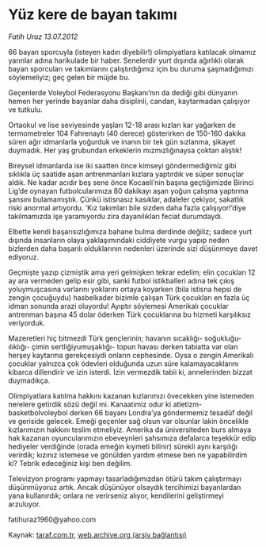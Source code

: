 # Yüz kere de bayan takımı

*Fatih Uraz 13.07.2012*

<div class="yazi"><p>66 bayan sporcuyla (isteyen kadın diyebilir!) olimpiyatlara katılacak olmamız yarınlar adına harikulade bir haber. Senelerdir yurt dışında ağırlıklı olarak bayan sporcuları ve takımlarını çalıştırdığımız için bu duruma şaşmadığımızı söylemeliyiz; geç gelen bir müjde bu.</p>
<p>Geçenlerde Voleybol Federasyonu Başkanı’nın da dediği gibi dünyanın hemen her yerinde bayanlar daha disiplinli, candan, kaytarmadan çalışıyor ve tutkulu.</p>
<p>Ortaokul ve lise seviyesinde yaşları 12-18 arası kızları kar yağarken de termometreler 104 Fahrenaytı (40 derece) gösterirken de 150-160 dakika süren ağır idmanlarla yoğurduk ve inanın bir tek gün sızlanma, şikayet duymadık. Her yaş grubundan erkeklerin mızmızlığınaysa çoktan alıştık!</p>
<p>Bireysel idmanlarda ise iki saatten önce kimseyi göndermediğimiz gibi sıklıkla üç saatide aşan antrenmanları kızlara yaptırdık ve süper sonuçlar aldık. Ne kadar acıdır beş sene önce Kocaeli’nin başına geçtiğimizde Birinci Lig’de oynayan futbolcularımıza 80 dakikayı aşan yoğun çalışma yaptırma şansını bulamamıştık. Çünkü istisnasız kasıklar, adaleler çekiyor, sakatlık riski anormal artıyordu. ‘Kız takımları bile sizden daha fazla çalışıyor!’diye takılmamızda işe yaramıyordu zira dayanılıkları feciat durumdaydı.</p>
<p>Elbette kendi başarısızlığımıza bahane bulma derdinde değiliz; sadece yurt dışında insanların olaya yaklaşımındaki ciddiyete vurgu yapıp neden bizlerden daha başarılı olduklarının nedenleri üzerinde sizi düşünmeye davet ediyoruz.</p>
<p>Geçmişte yazıp çizmiştik ama yeri gelmişken tekrar edelim; elin çocukları 12 ay ara vermeden gelip esir gibi, sanki futbol istikballeri adına tek çıkış yoluymuşcasına varlarını yoklarını ortaya koyarken (bila istisna hepsi de zengin çocuğuydu) hasbelkader bizimle çalışan Türk çocukları en fazla üç idman sonunda arazi oluyordu! Ayıptır söylemesi Amerikalı çocuklar antrenman başına 45 dolar öderken Türk çocuklarına bu hizmeti karşılıksız veriyorduk.</p>
<p>Mazeretleri hiç bitmezdi Türk gençlerinin; havanın sıcaklığı- soğukluğu- ılıklığı- çimin sertliğiyumuşaklığı- topun havası derken tabiatta var olan herşey kaytarma gerekçesiydi onların cephesinde. Oysa o zengin Amerikalı çocuklar yalnızca çok ödevleri olduğunda uzun süre kalamayacaklarını kibarca dillendirir ve izin isterdi. İzin vermezdik tabii ki, annelerinden bizzat duymadıkça.</p>
<p>Olimpiyatlara katılma hakkını kazanan kızlarımızı övecekken yine istemeden nerelere getirdik sözü değil mi. Kanaatimiz odur ki atletizm- basketbolvoleybol derken 66 bayanı Londra’ya göndermemiz tesadüf değil ve geriside gelecek. Emeği geçenler sağ olsun var olsunlar lakin öncelikle kızlarımızın hakkını teslim etmeliyiz. Amerika da üniversiteden burs almaya hak kazanan oyuncularımızın ebeveynleri şahsımıza defalarca teşekkür edip hediyeler verdiğinde (orada emeğin kıymeti bilinir) sürekli aynı karşılığı verirdik; kızınız istemese ve gönülden yardım etmese ben ne yapabilirdim ki? Tebrik edeceğiniz kişi ben değilim.</p>
<p>Televizyon programı yapmayı tasarladığımızdan ötürü takım çalıştırmayı düşünmüyoruz artık. Ancak düşünüyor olsaydık tercihimizi bayanlardan yana kullanırdık; onlara ne verirseniz alıyor, kendilerini geliştirmeyi arzuluyor.</p>
<p>fatihuraz1960@yahoo.com</p>
</div>

Kaynak: [taraf.com.tr](http://www.taraf.com.tr/fatih-uraz/makale-yuz-kere-de-bayan-takimi.htm), [web.archive.org (arşiv bağlantısı)](http://web.archive.org/web/20131107124123/http://www.taraf.com.tr/fatih-uraz/makale-yuz-kere-de-bayan-takimi.htm)
